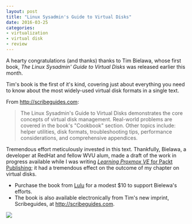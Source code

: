 ```yaml
---
layout: post
title: "Linux Sysadmin's Guide to Virtual Disks"
date: 2016-03-25
categories:
- virtualization
- virtual disk
- review
---
```


A hearty congratulations (and thanks) thanks to Tim Bielawa, whose first book, *The Linux Sysadmin' Guide to Virtual Disks* was released earlier this month.

Tim's book is the first of it's kind, covering just about everything you need to know about the most widely-used virtual disk formats in a single text.

From http://scribeguides.com:

>  The Linux Sysadmin's Guide to Virtual Disks demonstrates the core concepts of virtual disk management. Real-world problems are covered in the book's "Cookbook" section. Other topics include: helper utilities, disk formats, troubleshooting tips, performance considerations, and comprehensive appendices.

Tremendous effort meticulously invested in this text. Thankfully, Bielawa, a developer at RedHat and fellow WVU alum, made a draft of the work in progress available while I was writing [*Learning Proxmox VE* for Packt Publishing](https://www.packtpub.com/virtualization-and-cloud/learning-proxmox-ve); it had a tremendous effect on the outcome of my chapter on virtual disks.

* Purchase the book from [Lulu](https://www.lulu.com/content/paperback-book/the-linux-sysadmins-guide-to-virtual-disks/18420783) for a modest $10 to support Bielewa's efforts.
* The book is also available electronically from Tim's new imprint, Scribeguides, at http://scribeguides.com.

<img src="http://scribesguides.com/images/full-cover.png">
